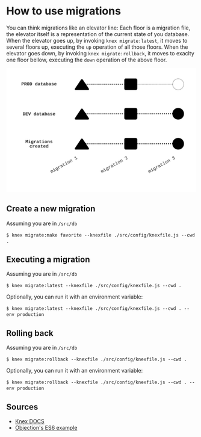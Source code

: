 # How to use migrations

You can think migrations like an elevator line:
Each floor is a migration file, the elevator itself is a representation of the current state of you database.
When the elevator goes up, by invoking `knex migrate:latest`, it moves to several floors up, executing the `up` operation of all those floors.
When the elevator goes down, by invoking `knex migrate:rollback`, it moves to exaclty one floor bellow, executing the `down` operation of the above floor.

![migrations](../.github/migrations.png "Migrations")

## Create a new migration

Assuming you are in `/src/db`

```shell
$ knex migrate:make favorite --knexfile ./src/config/knexfile.js --cwd .
```

## Executing a migration

Assuming you are in `/src/db`

```shell
$ knex migrate:latest --knexfile ./src/config/knexfile.js --cwd .
```

Optionally, you can run it with an environment variable:

```shell
$ knex migrate:latest --knexfile ./src/config/knexfile.js --cwd . --env production
```

## Rolling back

Assuming you are in `/src/db`

```shell
$ knex migrate:rollback --knexfile ./src/config/knexfile.js --cwd .
```

Optionally, you can run it with an environment variable:

```shell
$ knex migrate:rollback --knexfile ./src/config/knexfile.js --cwd . --env production
```

## Sources

 * [Knex DOCS](https://knexjs.org/#Migrations)
 * [Objection's ES6 example](https://github.com/Vincit/objection.js/tree/master/examples/express-es6)
